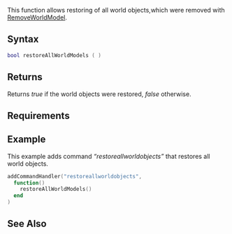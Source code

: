 This function allows restoring of all world objects,which were removed with [RemoveWorldModel](/docs/removeworldmodel.md "wikilink").

Syntax
------

``` lua
bool restoreAllWorldModels ( )
```

Returns
-------

Returns *true* if the world objects were restored, *false* otherwise.

Requirements
------------

Example
-------

This example adds command *“restoreallworldobjects”* that restores all world objects.

``` lua
addCommandHandler("restoreallworldobjects",
  function()
    restoreAllWorldModels()
  end
)
```

See Also
--------
